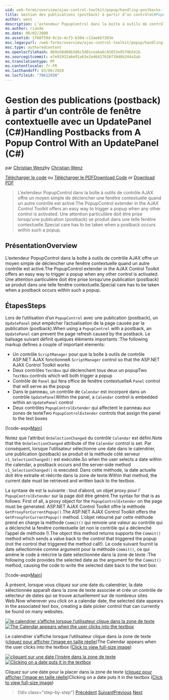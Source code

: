 ```yaml
---
uid: web-forms/overview/ajax-control-toolkit/popup/handling-postbacks-from-a-popup-control-with-an-updatepanel-cs
title: Gestion des publications (postback) à partir d’un contrôleC#Popup avec un UpdatePanel () | Microsoft Docs
author: wenz
description: L’extendeur PopupControl dans la boîte à outils de contrôle AJAX offre un moyen simple de déclencher une fenêtre contextuelle quand un autre contrôle est activé. Une attention particulière doit être prise...
ms.author: riande
ms.date: 06/02/2008
ms.assetid: 1f68f59d-9c1e-4cf3-b304-c13ae6b7203e
msc.legacyurl: /web-forms/overview/ajax-control-toolkit/popup/handling-postbacks-from-a-popup-control-with-an-updatepanel-cs
msc.type: authoredcontent
ms.openlocfilehash: 8b9e58d68b3d6c5d01ceaba6c01653e9574b541b
ms.sourcegitcommit: e7e91932a6e91a63e2e46417626f39d6b244a3ab
ms.translationtype: MT
ms.contentlocale: fr-FR
ms.lasthandoff: 03/06/2020
ms.locfileid: "78612930"
---
```

# <a name="handling-postbacks-from-a-popup-control-with-an-updatepanel-c"></a><span data-ttu-id="aed7f-104">Gestion des publications (postback) à partir d’un contrôle de fenêtre contextuelle avec un UpdatePanel (C#)</span><span class="sxs-lookup"><span data-stu-id="aed7f-104">Handling Postbacks from A Popup Control With an UpdatePanel (C#)</span></span>

<span data-ttu-id="aed7f-105">par [Christian Wenz](https://github.com/wenz)</span><span class="sxs-lookup"><span data-stu-id="aed7f-105">by [Christian Wenz](https://github.com/wenz)</span></span>

<span data-ttu-id="aed7f-106">[Télécharger le code](https://download.microsoft.com/download/9/3/f/93f8daea-bebd-4821-833b-95205389c7d0/PopupControl2.cs.zip) ou [Télécharger le PDF](https://download.microsoft.com/download/2/d/c/2dc10e34-6983-41d4-9c08-f78f5387d32b/popupcontrol2CS.pdf)</span><span class="sxs-lookup"><span data-stu-id="aed7f-106">[Download Code](https://download.microsoft.com/download/9/3/f/93f8daea-bebd-4821-833b-95205389c7d0/PopupControl2.cs.zip) or [Download PDF](https://download.microsoft.com/download/2/d/c/2dc10e34-6983-41d4-9c08-f78f5387d32b/popupcontrol2CS.pdf)</span></span>

> <span data-ttu-id="aed7f-107">L’extendeur PopupControl dans la boîte à outils de contrôle AJAX offre un moyen simple de déclencher une fenêtre contextuelle quand un autre contrôle est activé.</span><span class="sxs-lookup"><span data-stu-id="aed7f-107">The PopupControl extender in the AJAX Control Toolkit offers an easy way to trigger a popup when any other control is activated.</span></span> <span data-ttu-id="aed7f-108">Une attention particulière doit être prise lorsqu’une publication (postback) se produit dans une telle fenêtre contextuelle.</span><span class="sxs-lookup"><span data-stu-id="aed7f-108">Special care has to be taken when a postback occurs within such a popup.</span></span>

## <a name="overview"></a><span data-ttu-id="aed7f-109">Présentation</span><span class="sxs-lookup"><span data-stu-id="aed7f-109">Overview</span></span>

<span data-ttu-id="aed7f-110">L’extendeur PopupControl dans la boîte à outils de contrôle AJAX offre un moyen simple de déclencher une fenêtre contextuelle quand un autre contrôle est activé.</span><span class="sxs-lookup"><span data-stu-id="aed7f-110">The PopupControl extender in the AJAX Control Toolkit offers an easy way to trigger a popup when any other control is activated.</span></span> <span data-ttu-id="aed7f-111">Une attention particulière doit être prise lorsqu’une publication (postback) se produit dans une telle fenêtre contextuelle.</span><span class="sxs-lookup"><span data-stu-id="aed7f-111">Special care has to be taken when a postback occurs within such a popup.</span></span>

## <a name="steps"></a><span data-ttu-id="aed7f-112">Étapes</span><span class="sxs-lookup"><span data-stu-id="aed7f-112">Steps</span></span>

<span data-ttu-id="aed7f-113">Lors de l’utilisation d’un `PopupControl` avec une publication (postback), un `UpdatePanel` peut empêcher l’actualisation de la page causée par la publication (postback).</span><span class="sxs-lookup"><span data-stu-id="aed7f-113">When using a `PopupControl` with a postback, an `UpdatePanel` can prevent the page refresh caused by the postback.</span></span> <span data-ttu-id="aed7f-114">Le balisage suivant définit quelques éléments importants :</span><span class="sxs-lookup"><span data-stu-id="aed7f-114">The following markup defines a couple of important elements:</span></span>

- <span data-ttu-id="aed7f-115">Un contrôle `ScriptManager` pour que la boîte à outils de contrôle ASP.NET AJAX fonctionne</span><span class="sxs-lookup"><span data-stu-id="aed7f-115">A `ScriptManager` control so that the ASP.NET AJAX Control Toolkit works</span></span>
- <span data-ttu-id="aed7f-116">Deux contrôles `TextBox` qui déclenchent tous deux un popup</span><span class="sxs-lookup"><span data-stu-id="aed7f-116">Two `TextBox` controls which will both trigger a popup</span></span>
- <span data-ttu-id="aed7f-117">Contrôle de `Panel` qui fera office de fenêtre contextuelle</span><span class="sxs-lookup"><span data-stu-id="aed7f-117">A `Panel` control that will serve as the popup</span></span>
- <span data-ttu-id="aed7f-118">Dans le panneau, un contrôle de `Calendar` est incorporé dans un contrôle `UpdatePanel`</span><span class="sxs-lookup"><span data-stu-id="aed7f-118">Within the panel, a `Calendar` control is embedded within an `UpdatePanel` control</span></span>
- <span data-ttu-id="aed7f-119">Deux contrôles `PopupControlExtender` qui affectent le panneau aux zones de texte</span><span class="sxs-lookup"><span data-stu-id="aed7f-119">Two `PopupControlExtender` controls that assign the panel to the text boxes</span></span>

[!code-aspx[Main](handling-postbacks-from-a-popup-control-with-an-updatepanel-cs/samples/sample1.aspx)]

<span data-ttu-id="aed7f-120">Notez que l’attribut `OnSelectionChanged` du contrôle `Calendar` est défini.</span><span class="sxs-lookup"><span data-stu-id="aed7f-120">Note that the `OnSelectionChanged` attribute of the `Calendar` control is set.</span></span> <span data-ttu-id="aed7f-121">Par conséquent, lorsque l’utilisateur sélectionne une date dans le calendrier, une publication (postback) se produit et la méthode côté serveur `c1_SelectionChanged()` est exécutée.</span><span class="sxs-lookup"><span data-stu-id="aed7f-121">So when the user selects a date within the calendar, a postback occurs and the server-side method `c1_SelectionChanged()` is executed.</span></span> <span data-ttu-id="aed7f-122">Dans cette méthode, la date actuelle doit être extraite et réécrite dans la zone de texte.</span><span class="sxs-lookup"><span data-stu-id="aed7f-122">Within that method, the current date must be retrieved and written back to the textbox.</span></span>

<span data-ttu-id="aed7f-123">La syntaxe de est la suivante : tout d’abord, un objet proxy pour l' `PopupControlExtender` sur la page doit être généré.</span><span class="sxs-lookup"><span data-stu-id="aed7f-123">The syntax for that is as follows: First of all, a proxy object for the `PopupControlExtender` on the page must be generated.</span></span> <span data-ttu-id="aed7f-124">ASP.NET AJAX Control Toolkit offre la méthode `GetProxyForCurrentPopup()`.</span><span class="sxs-lookup"><span data-stu-id="aed7f-124">The ASP.NET AJAX Control Toolkit offers the `GetProxyForCurrentPopup()` method.</span></span> <span data-ttu-id="aed7f-125">L’objet retourné par cette méthode prend en charge la méthode `Commit()` qui renvoie une valeur au contrôle qui a déclenché la fenêtre contextuelle (et non le contrôle qui a déclenché l’appel de méthode !).</span><span class="sxs-lookup"><span data-stu-id="aed7f-125">The object this method returns supports the `Commit()` method which sends a value back to the control that triggered the popup (not the control that triggered the method call!).</span></span> <span data-ttu-id="aed7f-126">Le code suivant fournit la date sélectionnée comme argument pour la méthode `Commit()`, ce qui amène le code à réécrire la date sélectionnée dans la zone de texte :</span><span class="sxs-lookup"><span data-stu-id="aed7f-126">The following code provides the selected date as the argument for the `Commit()` method, causing the code to write the selected date back to the text box:</span></span>

[!code-aspx[Main](handling-postbacks-from-a-popup-control-with-an-updatepanel-cs/samples/sample2.aspx)]

<span data-ttu-id="aed7f-127">À présent, lorsque vous cliquez sur une date du calendrier, la date sélectionnée apparaît dans la zone de texte associée et crée un contrôle de sélecteur de dates qui se trouve actuellement sur de nombreux sites Web.</span><span class="sxs-lookup"><span data-stu-id="aed7f-127">Now whenever you click on a calendar date, the selected date appears in the associated text box, creating a date picker control that can currently be found on many websites.</span></span>

<span data-ttu-id="aed7f-128">[![le calendrier s’affiche lorsque l’utilisateur clique dans la zone de texte](handling-postbacks-from-a-popup-control-with-an-updatepanel-cs/_static/image2.png)](handling-postbacks-from-a-popup-control-with-an-updatepanel-cs/_static/image1.png)</span><span class="sxs-lookup"><span data-stu-id="aed7f-128">[![The Calendar appears when the user clicks into the textbox](handling-postbacks-from-a-popup-control-with-an-updatepanel-cs/_static/image2.png)](handling-postbacks-from-a-popup-control-with-an-updatepanel-cs/_static/image1.png)</span></span>

<span data-ttu-id="aed7f-129">Le calendrier s’affiche lorsque l’utilisateur clique dans la zone de texte ([cliquez pour afficher l’image en taille réelle](handling-postbacks-from-a-popup-control-with-an-updatepanel-cs/_static/image3.png))</span><span class="sxs-lookup"><span data-stu-id="aed7f-129">The Calendar appears when the user clicks into the textbox ([Click to view full-size image](handling-postbacks-from-a-popup-control-with-an-updatepanel-cs/_static/image3.png))</span></span>

<span data-ttu-id="aed7f-130">[![cliquant sur une date l’insère dans la zone de texte](handling-postbacks-from-a-popup-control-with-an-updatepanel-cs/_static/image5.png)](handling-postbacks-from-a-popup-control-with-an-updatepanel-cs/_static/image4.png)</span><span class="sxs-lookup"><span data-stu-id="aed7f-130">[![Clicking on a date puts it in the textbox](handling-postbacks-from-a-popup-control-with-an-updatepanel-cs/_static/image5.png)](handling-postbacks-from-a-popup-control-with-an-updatepanel-cs/_static/image4.png)</span></span>

<span data-ttu-id="aed7f-131">Cliquez sur une date pour la placer dans la zone de texte ([cliquez pour afficher l’image en taille réelle](handling-postbacks-from-a-popup-control-with-an-updatepanel-cs/_static/image6.png))</span><span class="sxs-lookup"><span data-stu-id="aed7f-131">Clicking on a date puts it in the textbox ([Click to view full-size image](handling-postbacks-from-a-popup-control-with-an-updatepanel-cs/_static/image6.png))</span></span>

> [!div class="step-by-step"]
> <span data-ttu-id="aed7f-132">[Précédent](using-multiple-popup-controls-cs.md)
> [Suivant](handling-postbacks-from-a-popup-control-without-an-updatepanel-cs.md)</span><span class="sxs-lookup"><span data-stu-id="aed7f-132">[Previous](using-multiple-popup-controls-cs.md)
[Next](handling-postbacks-from-a-popup-control-without-an-updatepanel-cs.md)</span></span>
